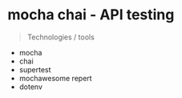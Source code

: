 # mocha chai - API testing

> Technologies / tools
- mocha
- chai
- supertest
- mochawesome repert
- dotenv
